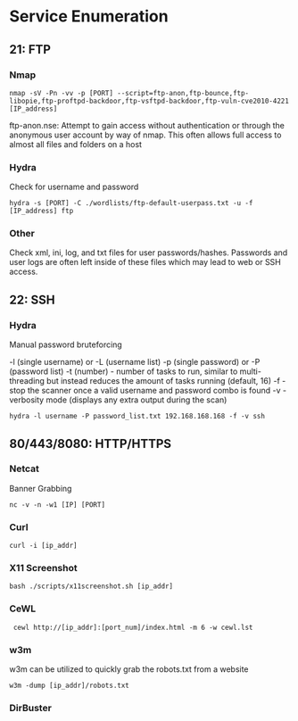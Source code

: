 # Service Enumeration
## 21: FTP

### Nmap

```
nmap -sV -Pn -vv -p [PORT] --script=ftp-anon,ftp-bounce,ftp-libopie,ftp-proftpd-backdoor,ftp-vsftpd-backdoor,ftp-vuln-cve2010-4221 [IP_address]
```

ftp-anon.nse: Attempt to gain access without authentication or through the anonymous user account by way of nmap. This often allows full access to almost all files and folders on a host

### Hydra
Check for username and password

```
hydra -s [PORT] -C ./wordlists/ftp-default-userpass.txt -u -f [IP_address] ftp
```
### Other
Check xml, ini, log, and txt files for user passwords/hashes. Passwords and user logs are often left inside of these files which may lead to web or SSH access.

## 22: SSH
### Hydra
Manual password bruteforcing

-l (single username) or -L (username list)
-p (single password) or -P (password list)
-t (number) - number of tasks to run, similar to multi-threading but instead reduces the amount of tasks running (default, 16)
-f - stop the scanner once a valid username and password combo is found
-v - verbosity mode (displays any extra output during the scan)

```
hydra -l username -P password_list.txt 192.168.168.168 -f -v ssh
```

## 80/443/8080: HTTP/HTTPS

### Netcat
Banner Grabbing

```
nc -v -n -w1 [IP] [PORT]
```

### Curl 

```
curl -i [ip_addr]
```

### X11 Screenshot

```
bash ./scripts/x11screenshot.sh [ip_addr]
```

### CeWL

```
 cewl http://[ip_addr]:[port_num]/index.html -m 6 -w cewl.lst
```

### w3m
w3m can be utilized to quickly grab the robots.txt from a website

```
w3m -dump [ip_addr]/robots.txt
```

### DirBuster


